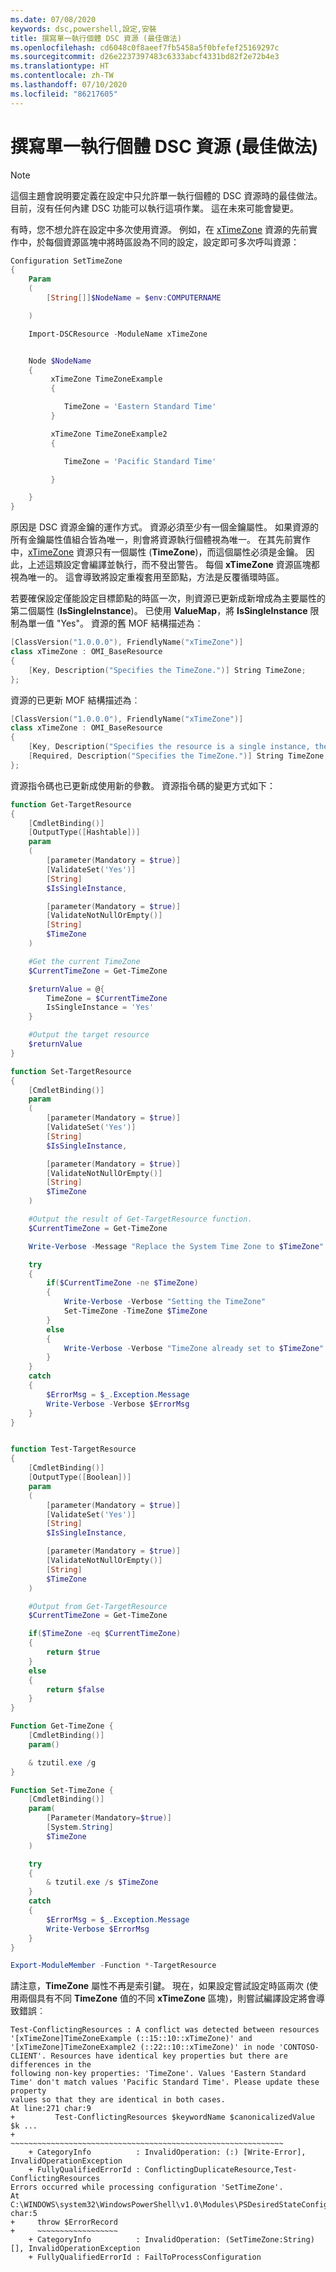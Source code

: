 ```yaml
---
ms.date: 07/08/2020
keywords: dsc,powershell,設定,安裝
title: 撰寫單一執行個體 DSC 資源 (最佳做法)
ms.openlocfilehash: cd6048c0f8aeef7fb5458a5f0bfefef25169297c
ms.sourcegitcommit: d26e2237397483c6333abcf4331bd82f2e72b4e3
ms.translationtype: HT
ms.contentlocale: zh-TW
ms.lasthandoff: 07/10/2020
ms.locfileid: "86217605"
---
```

# <a name="writing-a-single-instance-dsc-resource-best-practice"></a>撰寫單一執行個體 DSC 資源 (最佳做法)

> [!NOTE]
> 這個主題會說明要定義在設定中只允許單一執行個體的 DSC 資源時的最佳做法。 目前，沒有任何內建 DSC 功能可以執行這項作業。 這在未來可能會變更。

有時，您不想允許在設定中多次使用資源。 例如，在 [xTimeZone](https://github.com/PowerShell/xTimeZone) 資源的先前實作中，於每個資源區塊中將時區設為不同的設定，設定即可多次呼叫資源：

```powershell
Configuration SetTimeZone
{
    Param
    (
        [String[]]$NodeName = $env:COMPUTERNAME

    )

    Import-DSCResource -ModuleName xTimeZone


    Node $NodeName
    {
         xTimeZone TimeZoneExample
         {

            TimeZone = 'Eastern Standard Time'
         }

         xTimeZone TimeZoneExample2
         {

            TimeZone = 'Pacific Standard Time'

         }

    }
}
```

原因是 DSC 資源金鑰的運作方式。 資源必須至少有一個金鑰屬性。 如果資源的所有金鑰屬性值組合皆為唯一，則會將資源執行個體視為唯一。 在其先前實作中，[xTimeZone](https://github.com/PowerShell/xTimeZone) 資源只有一個屬性 (**TimeZone**)，而這個屬性必須是金鑰。 因此，上述這類設定會編譯並執行，而不發出警告。 每個 **xTimeZone** 資源區塊都視為唯一的。 這會導致將設定重複套用至節點，方法是反覆循環時區。

若要確保設定僅能設定目標節點的時區一次，則資源已更新成新增成為主要屬性的第二個屬性 (**IsSingleInstance**)。 已使用 **ValueMap**，將 **IsSingleInstance** 限制為單一值 "Yes"。 資源的舊 MOF 結構描述為︰

```powershell
[ClassVersion("1.0.0.0"), FriendlyName("xTimeZone")]
class xTimeZone : OMI_BaseResource
{
    [Key, Description("Specifies the TimeZone.")] String TimeZone;
};
```

資源的已更新 MOF 結構描述為︰

```powershell
[ClassVersion("1.0.0.0"), FriendlyName("xTimeZone")]
class xTimeZone : OMI_BaseResource
{
    [Key, Description("Specifies the resource is a single instance, the value must be 'Yes'"), ValueMap{"Yes"}, Values{"Yes"}] String IsSingleInstance;
    [Required, Description("Specifies the TimeZone.")] String TimeZone;
};
```

資源指令碼也已更新成使用新的參數。 資源指令碼的變更方式如下：

```powershell
function Get-TargetResource
{
    [CmdletBinding()]
    [OutputType([Hashtable])]
    param
    (
        [parameter(Mandatory = $true)]
        [ValidateSet('Yes')]
        [String]
        $IsSingleInstance,

        [parameter(Mandatory = $true)]
        [ValidateNotNullOrEmpty()]
        [String]
        $TimeZone
    )

    #Get the current TimeZone
    $CurrentTimeZone = Get-TimeZone

    $returnValue = @{
        TimeZone = $CurrentTimeZone
        IsSingleInstance = 'Yes'
    }

    #Output the target resource
    $returnValue
}

function Set-TargetResource
{
    [CmdletBinding()]
    param
    (
        [parameter(Mandatory = $true)]
        [ValidateSet('Yes')]
        [String]
        $IsSingleInstance,

        [parameter(Mandatory = $true)]
        [ValidateNotNullOrEmpty()]
        [String]
        $TimeZone
    )

    #Output the result of Get-TargetResource function.
    $CurrentTimeZone = Get-TimeZone

    Write-Verbose -Message "Replace the System Time Zone to $TimeZone"

    try
    {
        if($CurrentTimeZone -ne $TimeZone)
        {
            Write-Verbose -Verbose "Setting the TimeZone"
            Set-TimeZone -TimeZone $TimeZone
        }
        else
        {
            Write-Verbose -Verbose "TimeZone already set to $TimeZone"
        }
    }
    catch
    {
        $ErrorMsg = $_.Exception.Message
        Write-Verbose -Verbose $ErrorMsg
    }
}


function Test-TargetResource
{
    [CmdletBinding()]
    [OutputType([Boolean])]
    param
    (
        [parameter(Mandatory = $true)]
        [ValidateSet('Yes')]
        [String]
        $IsSingleInstance,

        [parameter(Mandatory = $true)]
        [ValidateNotNullOrEmpty()]
        [String]
        $TimeZone
    )

    #Output from Get-TargetResource
    $CurrentTimeZone = Get-TimeZone

    if($TimeZone -eq $CurrentTimeZone)
    {
        return $true
    }
    else
    {
        return $false
    }
}

Function Get-TimeZone {
    [CmdletBinding()]
    param()

    & tzutil.exe /g
}

Function Set-TimeZone {
    [CmdletBinding()]
    param(
        [Parameter(Mandatory=$true)]
        [System.String]
        $TimeZone
    )

    try
    {
        & tzutil.exe /s $TimeZone
    }
    catch
    {
        $ErrorMsg = $_.Exception.Message
        Write-Verbose $ErrorMsg
    }
}

Export-ModuleMember -Function *-TargetResource
```

請注意，**TimeZone** 屬性不再是索引鍵。 現在，如果設定嘗試設定時區兩次 (使用兩個具有不同 **TimeZone** 值的不同 **xTimeZone** 區塊)，則嘗試編譯設定將會導致錯誤︰

```Output
Test-ConflictingResources : A conflict was detected between resources '[xTimeZone]TimeZoneExample (::15::10::xTimeZone)' and
'[xTimeZone]TimeZoneExample2 (::22::10::xTimeZone)' in node 'CONTOSO-CLIENT'. Resources have identical key properties but there are differences in the
following non-key properties: 'TimeZone'. Values 'Eastern Standard Time' don't match values 'Pacific Standard Time'. Please update these property
values so that they are identical in both cases.
At line:271 char:9
+         Test-ConflictingResources $keywordName $canonicalizedValue $k ...
+         ~~~~~~~~~~~~~~~~~~~~~~~~~~~~~~~~~~~~~~~~~~~~~~~~~~~~~~~~~~~~~
    + CategoryInfo          : InvalidOperation: (:) [Write-Error], InvalidOperationException
    + FullyQualifiedErrorId : ConflictingDuplicateResource,Test-ConflictingResources
Errors occurred while processing configuration 'SetTimeZone'.
At C:\WINDOWS\system32\WindowsPowerShell\v1.0\Modules\PSDesiredStateConfiguration\PSDesiredStateConfiguration.psm1:3705 char:5
+     throw $ErrorRecord
+     ~~~~~~~~~~~~~~~~~~
    + CategoryInfo          : InvalidOperation: (SetTimeZone:String) [], InvalidOperationException
    + FullyQualifiedErrorId : FailToProcessConfiguration
```
